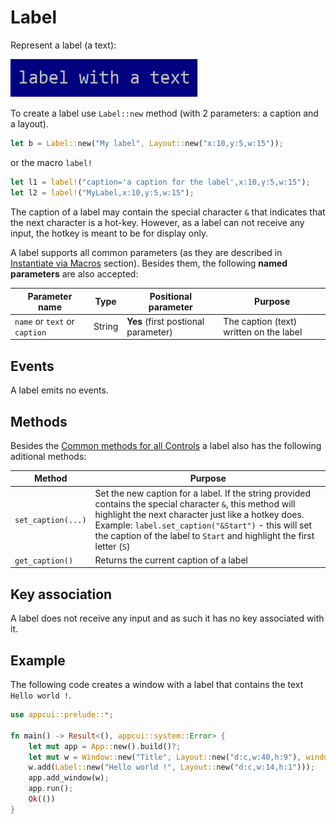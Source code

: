 # Label

Represent a label (a text):

<img src="img/label.png" width=300/>

To create a label use `Label::new` method (with 2 parameters: a caption and a layout).
```rs
let b = Label::new("My label", Layout::new("x:10,y:5,w:15"));
```
or the macro `label!`
```rs
let l1 = label!("caption='a caption for the label',x:10,y:5,w:15");
let l2 = label!("MyLabel,x:10,y:5,w:15");
```

The caption of a label may contain the special character `&` that indicates that the next character is a hot-key. However, as a label can not receive any input, the hotkey is meant to be for display only.

A label supports all common parameters (as they are described in [Instantiate via Macros](../instantiate_via_macros.md) section). Besides them, the following **named parameters** are also accepted:

| Parameter name                | Type   | Positional parameter                | Purpose                                 |
| ----------------------------- | ------ | ----------------------------------- | --------------------------------------- |
| `name` or `text` or `caption` | String | **Yes** (first postional parameter) | The caption (text) written on the label |



## Events
A label emits no events.

## Methods

Besides the [Common methods for all Controls](../common_methods.md) a label also has the following aditional methods:

| Method             | Purpose                                                                                                                                                                                                                                                                                                |
| ------------------ | ------------------------------------------------------------------------------------------------------------------------------------------------------------------------------------------------------------------------------------------------------------------------------------------------------ |
| `set_caption(...)` | Set the new caption for a label. If the string provided contains the special character `&`, this method will highlight the next character just like a hotkey does. <br>Example: `label.set_caption("&Start")` - this will set the caption of the label to `Start` and highlight the first letter (`S`) |
| `get_caption()`    | Returns the current caption of a label                                                                                                                                                                                                                                                                 |

## Key association

A label does not receive any input and as such it has no key associated with it.

## Example

The following code creates a window with a label that contains the text `Hello world !`.
```rs
use appcui::prelude::*;

fn main() -> Result<(), appcui::system::Error> {
    let mut app = App::new().build()?;
    let mut w = Window::new("Title", Layout::new("d:c,w:40,h:9"), window::Flags::None);
    w.add(Label::new("Hello world !", Layout::new("d:c,w:14,h:1")));
    app.add_window(w);
    app.run();
    Ok(())
}
```
